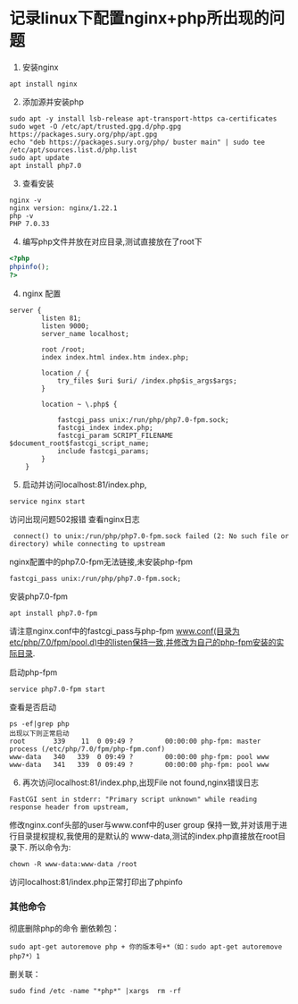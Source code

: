 # 记录linux下配置nginx+php所出现的问题
1. 安装nginx
```
apt install nginx
```
2. 添加源并安装php
```
sudo apt -y install lsb-release apt-transport-https ca-certificates 
sudo wget -O /etc/apt/trusted.gpg.d/php.gpg https://packages.sury.org/php/apt.gpg
echo "deb https://packages.sury.org/php/ buster main" | sudo tee /etc/apt/sources.list.d/php.list
sudo apt update
apt install php7.0
```
3. 查看安装
```
nginx -v
nginx version: nginx/1.22.1
php -v
PHP 7.0.33
```
4. 编写php文件并放在对应目录,测试直接放在了root下
``` php
<?php
phpinfo();
?>
```
4. nginx 配置
```
server {
		listen 81;
		listen 9000;
		server_name localhost;

		root /root;
		index index.html index.htm index.php;

		location / {
			try_files $uri $uri/ /index.php$is_args$args;
		}

		location ~ \.php$ {

			fastcgi_pass unix:/run/php/php7.0-fpm.sock;
            fastcgi_index index.php;
            fastcgi_param SCRIPT_FILENAME $document_root$fastcgi_script_name;
            include fastcgi_params;
		}
	}
```
5. 启动并访问localhost:81/index.php,
```
service nginx start
```
访问出现问题502报错
查看nginx日志
```
 connect() to unix:/run/php/php7.0-fpm.sock failed (2: No such file or directory) while connecting to upstream
```
nginx配置中的php7.0-fpm无法链接,未安装php-fpm
```
fastcgi_pass unix:/run/php/php7.0-fpm.sock;
```
安装php7.0-fpm
```
apt install php7.0-fpm
```
请注意nginx.conf中的fastcgi_pass与php-fpm www.conf(目录为etc/php/7.0/fpm/pool.d)中的listen保持一致,并修改为自己的php-fpm安装的实际目录.

启动php-fpm
```
service php7.0-fpm start
```
查看是否启动
```
ps -ef|grep php
出现以下则正常启动
root       339    11  0 09:49 ?        00:00:00 php-fpm: master process (/etc/php/7.0/fpm/php-fpm.conf)
www-data   340   339  0 09:49 ?        00:00:00 php-fpm: pool www
www-data   341   339  0 09:49 ?        00:00:00 php-fpm: pool www
```
6. 再次访问localhost:81/index.php,出现File not found,nginx错误日志
```
FastCGI sent in stderr: "Primary script unknown" while reading response header from upstream,
```
修改nginx.conf头部的user与www.conf中的user group 保持一致,并对该用于进行目录提权提权,我使用的是默认的
www-data,测试的index.php直接放在root目录下.
所以命令为:
```
chown -R www-data:www-data /root
```
访问localhost:81/index.php正常打印出了phpinfo


### 其他命令
彻底删除php的命令
删依赖包：
```
sudo apt-get autoremove php + 你的版本号+*（如：sudo apt-get autoremove php7*）1
```
删关联：
```
sudo find /etc -name "*php*" |xargs  rm -rf
```